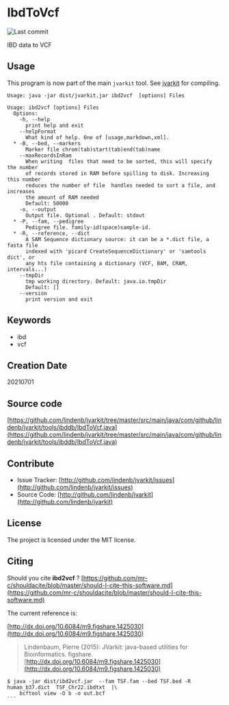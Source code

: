 # IbdToVcf

![Last commit](https://img.shields.io/github/last-commit/lindenb/jvarkit.png)

IBD data to VCF


## Usage


This program is now part of the main `jvarkit` tool. See [jvarkit](JvarkitCentral.md) for compiling.


```
Usage: java -jar dist/jvarkit.jar ibd2vcf  [options] Files

Usage: ibd2vcf [options] Files
  Options:
    -h, --help
      print help and exit
    --helpFormat
      What kind of help. One of [usage,markdown,xml].
  * -B, --bed, --markers
      Marker file chrom(tab)start(tab)end(tab)name
    --maxRecordsInRam
      When writing  files that need to be sorted, this will specify the number 
      of records stored in RAM before spilling to disk. Increasing this number 
      reduces the number of file  handles needed to sort a file, and increases 
      the amount of RAM needed
      Default: 50000
    -o, --output
      Output file. Optional . Default: stdout
  * -P, --fam, --pedigree
      Pedigree file. family-id(space)sample-id.
  * -R, --reference, --dict
      A SAM Sequence dictionary source: it can be a *.dict file, a fasta file 
      indexed with 'picard CreateSequenceDictionary' or 'samtools dict', or 
      any hts file containing a dictionary (VCF, BAM, CRAM, intervals...)
    --tmpDir
      tmp working directory. Default: java.io.tmpDir
      Default: []
    --version
      print version and exit

```


## Keywords

 * ibd
 * vcf



## Creation Date

20210701

## Source code 

[https://github.com/lindenb/jvarkit/tree/master/src/main/java/com/github/lindenb/jvarkit/tools/ibddb/IbdToVcf.java](https://github.com/lindenb/jvarkit/tree/master/src/main/java/com/github/lindenb/jvarkit/tools/ibddb/IbdToVcf.java)


## Contribute

- Issue Tracker: [http://github.com/lindenb/jvarkit/issues](http://github.com/lindenb/jvarkit/issues)
- Source Code: [http://github.com/lindenb/jvarkit](http://github.com/lindenb/jvarkit)

## License

The project is licensed under the MIT license.

## Citing

Should you cite **ibd2vcf** ? [https://github.com/mr-c/shouldacite/blob/master/should-I-cite-this-software.md](https://github.com/mr-c/shouldacite/blob/master/should-I-cite-this-software.md)

The current reference is:

[http://dx.doi.org/10.6084/m9.figshare.1425030](http://dx.doi.org/10.6084/m9.figshare.1425030)

> Lindenbaum, Pierre (2015): JVarkit: java-based utilities for Bioinformatics. figshare.
> [http://dx.doi.org/10.6084/m9.figshare.1425030](http://dx.doi.org/10.6084/m9.figshare.1425030)



````
$ java -jar dist/ibd2vcf.jar  --fam TSF.fam --bed TSF.bed -R human_b37.dict  TSF_Chr22.ibdtxt  |\
	bcftool view -O b -o out.bcf
```


